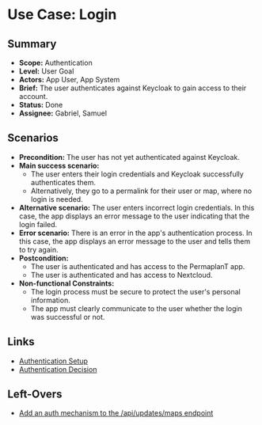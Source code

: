 # Use Case: Login

## Summary

- **Scope:** Authentication
- **Level:** User Goal
- **Actors:** App User, App System
- **Brief:** The user authenticates against Keycloak to gain access to their account.
- **Status:** Done
- **Assignee:** Gabriel, Samuel

## Scenarios

- **Precondition:** The user has not yet authenticated against Keycloak.
- **Main success scenario:**
  - The user enters their login credentials and Keycloak successfully authenticates them.
  - Alternatively, they go to a permalink for their user or map, where no login is needed.
- **Alternative scenario:**
  The user enters incorrect login credentials.
  In this case, the app displays an error message to the user indicating that the login failed.
- **Error scenario:**
  There is an error in the app's authentication process.
  In this case, the app displays an error message to the user and tells them to try again.
- **Postcondition:**
  - The user is authenticated and has access to the PermaplanT app.
  - The user is authenticated and has access to Nextcloud.
- **Non-functional Constraints:**
  - The login process must be secure to protect the user's personal information.
  - The app must clearly communicate to the user whether the login was successful or not.

## Links

- [Authentication Setup](../../research/nextcloud_integration.md)
- [Authentication Decision](../../decisions/auth.md)

## Left-Overs

- [Add an auth mechanism to the /api/updates/maps endpoint](https://github.com/ElektraInitiative/PermaplanT/issues/409)